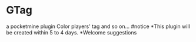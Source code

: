 # GTag
a pocketmine plugin Color players' tag and so on...
#notice
*This plugin will be created within 5 to 4 days.
*Welcome suggestions
